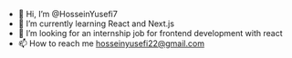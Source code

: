 - 👋 Hi, I’m @HosseinYusefi7
- 🌱 I’m currently learning React and Next.js
- 💞️ I’m looking for an internship job for frontend development with react
- 📫 How to reach me hosseinyusefi22@gmail.com

<!---
HosseinYusefi7/HosseinYusefi7 is a ✨ special ✨ repository because its `README.md` (this file) appears on your GitHub profile.
You can click the Preview link to take a look at your changes.
--->

